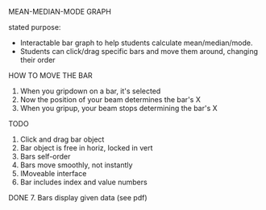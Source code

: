 MEAN-MEDIAN-MODE GRAPH

stated purpose: 
 - Interactable bar graph to help students calculate mean/median/mode.
 - Students can click/drag specific bars and move them around, changing their order


HOW TO MOVE THE BAR
 1. When you gripdown on a bar, it's selected
 2. Now the position of your beam determines the bar's X
 3. When you gripup, your beam stops determining the bar's X 
 
TODO
 1. Click and drag bar object
 2. Bar object is free in horiz, locked in vert
 3. Bars self-order 
 4. Bars move smoothly, not instantly
 5. IMoveable interface
 6. Bar includes index and value numbers 
 
 DONE
 7. Bars display given data (see pdf)







